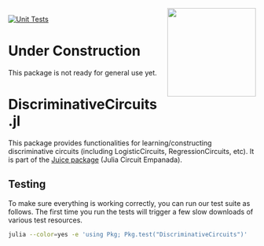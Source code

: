 <img align="right" width="180px" src="https://avatars.githubusercontent.com/u/58918144?s=200&v=4">

[![Unit Tests](https://github.com/Juice-jl/DiscriminativeCircuits.jl/actions/workflows/ci.yml/badge.svg?branch=master)](https://github.com/Juice-jl/DiscriminativeCircuits.jl/actions/workflows/ci.yml)

<!-- DO NOT EDIT README.md directly, instead edit docs/README.jl and generate the markdown-->

# Under Construction

This package is not ready for general use yet.

# Discriminative<wbr>Circuits<wbr>.jl

This package provides functionalities for learning/constructing discriminative circuits (including LogisticCircuits, RegressionCircuits, etc). It is part of the [Juice package](https://github.com/Juice-jl) (Julia Circuit Empanada).

## Testing

To make sure everything is working correctly, you can run our test suite as follows. The first time you run the tests will trigger a few slow downloads of various test resources.

```bash
julia --color=yes -e 'using Pkg; Pkg.test("DiscriminativeCircuits")'
```


